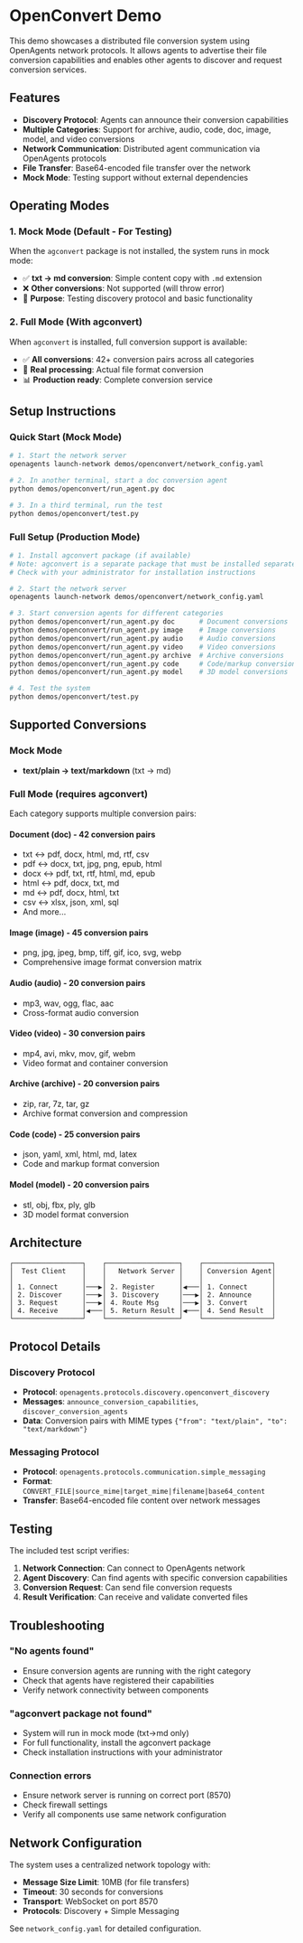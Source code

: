 # OpenConvert Demo

This demo showcases a distributed file conversion system using OpenAgents network protocols. It allows agents to advertise their file conversion capabilities and enables other agents to discover and request conversion services.

## Features

- **Discovery Protocol**: Agents can announce their conversion capabilities
- **Multiple Categories**: Support for archive, audio, code, doc, image, model, and video conversions
- **Network Communication**: Distributed agent communication via OpenAgents protocols
- **File Transfer**: Base64-encoded file transfer over the network
- **Mock Mode**: Testing support without external dependencies

## Operating Modes

### 1. Mock Mode (Default - For Testing)
When the `agconvert` package is not installed, the system runs in mock mode:
- ✅ **txt → md conversion**: Simple content copy with `.md` extension
- ❌ **Other conversions**: Not supported (will throw error)
- 🎯 **Purpose**: Testing discovery protocol and basic functionality

### 2. Full Mode (With agconvert)
When `agconvert` is installed, full conversion support is available:
- ✅ **All conversions**: 42+ conversion pairs across all categories
- 🔧 **Real processing**: Actual file format conversion
- 📊 **Production ready**: Complete conversion service

## Setup Instructions

### Quick Start (Mock Mode)
```bash
# 1. Start the network server
openagents launch-network demos/openconvert/network_config.yaml

# 2. In another terminal, start a doc conversion agent
python demos/openconvert/run_agent.py doc

# 3. In a third terminal, run the test
python demos/openconvert/test.py
```

### Full Setup (Production Mode)
```bash
# 1. Install agconvert package (if available)
# Note: agconvert is a separate package that must be installed separately
# Check with your administrator for installation instructions

# 2. Start the network server
openagents launch-network demos/openconvert/network_config.yaml

# 3. Start conversion agents for different categories
python demos/openconvert/run_agent.py doc      # Document conversions
python demos/openconvert/run_agent.py image    # Image conversions  
python demos/openconvert/run_agent.py audio    # Audio conversions
python demos/openconvert/run_agent.py video    # Video conversions
python demos/openconvert/run_agent.py archive  # Archive conversions
python demos/openconvert/run_agent.py code     # Code/markup conversions
python demos/openconvert/run_agent.py model    # 3D model conversions

# 4. Test the system
python demos/openconvert/test.py
```

## Supported Conversions

### Mock Mode
- **text/plain → text/markdown** (txt → md)

### Full Mode (requires agconvert)
Each category supports multiple conversion pairs:

#### Document (doc) - 42 conversion pairs
- txt ↔ pdf, docx, html, md, rtf, csv
- pdf ↔ docx, txt, jpg, png, epub, html  
- docx ↔ pdf, txt, rtf, html, md, epub
- html ↔ pdf, docx, txt, md
- md ↔ pdf, docx, html, txt
- csv ↔ xlsx, json, xml, sql
- And more...

#### Image (image) - 45 conversion pairs
- png, jpg, jpeg, bmp, tiff, gif, ico, svg, webp
- Comprehensive image format conversion matrix

#### Audio (audio) - 20 conversion pairs  
- mp3, wav, ogg, flac, aac
- Cross-format audio conversion

#### Video (video) - 30 conversion pairs
- mp4, avi, mkv, mov, gif, webm
- Video format and container conversion

#### Archive (archive) - 20 conversion pairs
- zip, rar, 7z, tar, gz
- Archive format conversion and compression

#### Code (code) - 25 conversion pairs
- json, yaml, xml, html, md, latex
- Code and markup format conversion

#### Model (model) - 20 conversion pairs
- stl, obj, fbx, ply, glb
- 3D model format conversion

## Architecture

```
┌─────────────────┐    ┌──────────────────┐    ┌─────────────────┐
│  Test Client    │    │   Network Server │    │ Conversion Agent│
│                 │    │                  │    │                 │
│ 1. Connect      │───▶│ 2. Register      │◀───│ 1. Connect      │
│ 2. Discover     │───▶│ 3. Discovery     │───▶│ 2. Announce     │
│ 3. Request      │───▶│ 4. Route Msg     │───▶│ 3. Convert      │
│ 4. Receive      │◀───│ 5. Return Result │◀───│ 4. Send Result  │
└─────────────────┘    └──────────────────┘    └─────────────────┘
```

## Protocol Details

### Discovery Protocol
- **Protocol**: `openagents.protocols.discovery.openconvert_discovery`
- **Messages**: `announce_conversion_capabilities`, `discover_conversion_agents`
- **Data**: Conversion pairs with MIME types `{"from": "text/plain", "to": "text/markdown"}`

### Messaging Protocol  
- **Protocol**: `openagents.protocols.communication.simple_messaging`
- **Format**: `CONVERT_FILE|source_mime|target_mime|filename|base64_content`
- **Transfer**: Base64-encoded file content over network messages

## Testing

The included test script verifies:
1. **Network Connection**: Can connect to OpenAgents network
2. **Agent Discovery**: Can find agents with specific conversion capabilities  
3. **Conversion Request**: Can send file conversion requests
4. **Result Verification**: Can receive and validate converted files

## Troubleshooting

### "No agents found"
- Ensure conversion agents are running with the right category
- Check that agents have registered their capabilities
- Verify network connectivity between components

### "agconvert package not found"
- System will run in mock mode (txt→md only)
- For full functionality, install the agconvert package
- Check installation instructions with your administrator

### Connection errors
- Ensure network server is running on correct port (8570)
- Check firewall settings
- Verify all components use same network configuration

## Network Configuration

The system uses a centralized network topology with:
- **Message Size Limit**: 10MB (for file transfers)
- **Timeout**: 30 seconds for conversions
- **Transport**: WebSocket on port 8570
- **Protocols**: Discovery + Simple Messaging

See `network_config.yaml` for detailed configuration. 